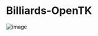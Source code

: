 # Billiards-OpenTK
![image](https://user-images.githubusercontent.com/71323102/169686633-f0dc7349-4434-4850-9778-1d508ca26ce3.png)

